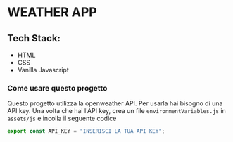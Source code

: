 # WEATHER APP

## Tech Stack:
- HTML
- CSS
- Vanilla Javascript

### Come usare questo progetto

Questo progetto utilizza la openweather API. Per usarla hai bisogno di una API key. Una volta che hai l'API key, crea un file `environmentVariables.js` in `assets/js` e incolla il seguente codice 

```js
export const API_KEY = "INSERISCI LA TUA API KEY";
```
